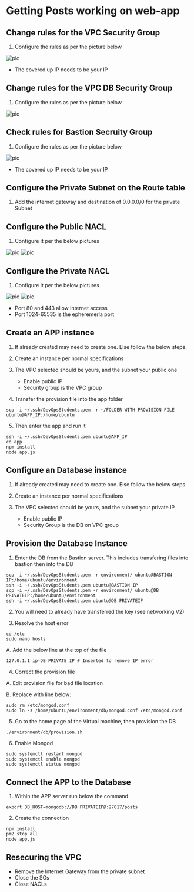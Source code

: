 # Getting Posts working on web-app

## Change rules for the VPC Security Group

1. Configure the rules as per the picture below

![pic](images/VPCAPP_SG.jpg)

- The covered up IP needs to be your IP

## Change rules for the VPC DB Security Group

1. Configure the rules as per the picture below

![pic](images/DBSG.PNG)

## Check rules for Bastion Secruity Group

1. Configure the rules as per the picture below

![pic](images/Bastion_SG.jpg)

- The covered up IP needs to be your IP

## Configure the Private Subnet on the Route table

1. Add the internet gateway and destination of 0.0.0.0/0 for the private Subnet

## Configure the Public NACL

1. Configure it per the below pictures

![pic](images/Public_Nacl_Inbound.jpg)
![pic](images/PublicNacl_Outbound.PNG)

## Configure the Private NACL

1. Configure it per the below pictures

![pic](images/PrivateNacl_inbound.jpg)
![pic](images/PrivateNacle_outbound.png)

- Port 80 and 443 allow internet access
- Port 1024-65535 is the epheremerla port

## Create an APP instance

1. If already created may need to create one. Else follow the below steps. 

2. Create an instance per normal specifications

3. The VPC selected should be yours, and the subnet your public one
	- Enable public IP
	- Security group is the VPC group

4. Transfer the provision file into the app folder

```
scp -i ~/.ssh/DevOpsStudents.pem -r ~/FOLDER WITH PROVISION FILE ubuntu@APP_IP:/home/ubuntu
```
5. Then enter the app and run it

```
ssh -i ~/.ssh/DevOpsStudents.pem ubuntu@APP_IP
cd app
npm install
node app.js
```

## Configure an Database instance

1. If already created may need to create one. Else follow the below steps. 

2. Create an instance per normal specifications

3. The VPC selected should be yours, and the subnet your private IP
	- Enable public IP
	- Security Group is the DB on VPC group


## Provision the Database Instance

1. Enter the DB from the Bastion server. This includes transfering files into bastion then into the DB

```
scp -i ~/.ssh/DevOpsStudents.pem -r environment/ ubuntu@BASTION IP:/home/ubuntu/environment
ssh -i ~/.ssh/DevOpsStudents.pem ubuntu@BASTION IP
scp -i ~/.ssh/DevOpsStudents.pem -r environment/ ubuntu@DB PRIVATEIP:/home/ubuntu/environment
ssh -i ~/.ssh/DevOpsStudents.pem ubuntu@DB PRIVATEIP
```

2. You will need to already have transferred the key (see networking V2)

3. Resolve the host error

```
cd /etc
sudo nano hosts
```

A. Add the below line at the top of the file

```127.0.1.1 ip-DB PRIVATE IP # Inserted to remove IP error```

4. Correct the provision file

A. Edit provision file for bad file location

B. Replace with line below:

```
sudo rm /etc/mongod.conf
sudo ln -s /home/ubuntu/environment/db/mongod.conf /etc/mongod.conf
```

5. Go to the home page of the Virtual machine, then provision the DB

```./environment/db/provision.sh```

6. Enable Mongod

```
sudo systemctl restart mongod
sudo systemctl enable mongod
sudo systemctl status mongod
```

## Connect the APP to the Database

1. Within the APP server run below the command

```export DB_HOST=mongodb://DB PRIVATEIP@:27017/posts```

2. Create the connection

```
npm install
pm2 stop all
node app.js
```

## Resecuring the VPC

- Remove the Internet Gateway from the private subnet
- Close the SGs
- Close NACLs

